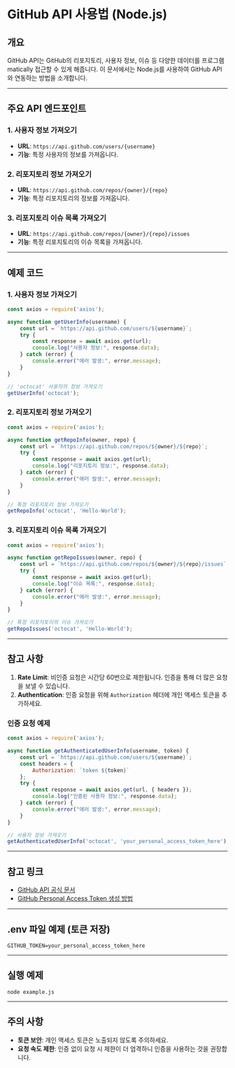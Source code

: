 
# GitHub API 사용법 (Node.js)

## 개요
GitHub API는 GitHub의 리포지토리, 사용자 정보, 이슈 등 다양한 데이터를 프로그램matically 접근할 수 있게 해줍니다. 이 문서에서는 Node.js를 사용하여 GitHub API와 연동하는 방법을 소개합니다.

---

## 주요 API 엔드포인트

### 1. 사용자 정보 가져오기
- **URL**: `https://api.github.com/users/{username}`
- **기능**: 특정 사용자의 정보를 가져옵니다.

### 2. 리포지토리 정보 가져오기
- **URL**: `https://api.github.com/repos/{owner}/{repo}`
- **기능**: 특정 리포지토리의 정보를 가져옵니다.

### 3. 리포지토리 이슈 목록 가져오기
- **URL**: `https://api.github.com/repos/{owner}/{repo}/issues`
- **기능**: 특정 리포지토리의 이슈 목록을 가져옵니다.

---

## 예제 코드

### 1. 사용자 정보 가져오기

```javascript
const axios = require('axios');

async function getUserInfo(username) {
    const url = `https://api.github.com/users/${username}`;
    try {
        const response = await axios.get(url);
        console.log("사용자 정보:", response.data);
    } catch (error) {
        console.error("에러 발생:", error.message);
    }
}

// 'octocat' 사용자의 정보 가져오기
getUserInfo('octocat');
```

### 2. 리포지토리 정보 가져오기

```javascript
const axios = require('axios');

async function getRepoInfo(owner, repo) {
    const url = `https://api.github.com/repos/${owner}/${repo}`;
    try {
        const response = await axios.get(url);
        console.log("리포지토리 정보:", response.data);
    } catch (error) {
        console.error("에러 발생:", error.message);
    }
}

// 특정 리포지토리 정보 가져오기
getRepoInfo('octocat', 'Hello-World');
```

### 3. 리포지토리 이슈 목록 가져오기

```javascript
const axios = require('axios');

async function getRepoIssues(owner, repo) {
    const url = `https://api.github.com/repos/${owner}/${repo}/issues`;
    try {
        const response = await axios.get(url);
        console.log("이슈 목록:", response.data);
    } catch (error) {
        console.error("에러 발생:", error.message);
    }
}

// 특정 리포지토리의 이슈 가져오기
getRepoIssues('octocat', 'Hello-World');
```

---

## 참고 사항
1. **Rate Limit**: 비인증 요청은 시간당 60번으로 제한됩니다. 인증을 통해 더 많은 요청을 보낼 수 있습니다.
2. **Authentication**: 인증 요청을 위해 `Authorization` 헤더에 개인 액세스 토큰을 추가하세요.

### 인증 요청 예제
```javascript
const axios = require('axios');

async function getAuthenticatedUserInfo(username, token) {
    const url = `https://api.github.com/users/${username}`;
    const headers = {
        Authorization: `token ${token}`
    };
    try {
        const response = await axios.get(url, { headers });
        console.log("인증된 사용자 정보:", response.data);
    } catch (error) {
        console.error("에러 발생:", error.message);
    }
}

// 사용자 정보 가져오기
getAuthenticatedUserInfo('octocat', 'your_personal_access_token_here');
```

---

## 참고 링크
- [GitHub API 공식 문서](https://docs.github.com/en/rest)
- [GitHub Personal Access Token 생성 방법](https://docs.github.com/en/authentication/keeping-your-account-and-data-secure/creating-a-personal-access-token)

---

## .env 파일 예제 (토큰 저장)
```
GITHUB_TOKEN=your_personal_access_token_here
```

---

## 실행 예제
```
node example.js
```

---

## 주의 사항
- **토큰 보안**: 개인 액세스 토큰은 노출되지 않도록 주의하세요.
- **요청 속도 제한**: 인증 없이 요청 시 제한이 더 엄격하니 인증을 사용하는 것을 권장합니다.
